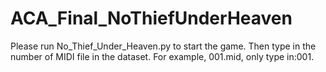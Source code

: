 # ACA_Final_NoThiefUnderHeaven
Please run No_Thief_Under_Heaven.py to start the game.
Then type in the number of MIDI file in the dataset. For example, 001.mid, only type in:001.
